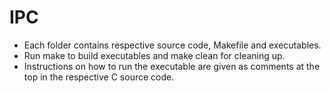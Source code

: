 # IPC
- Each folder contains respective source code, Makefile and executables.
- Run make to build executables and make clean for cleaning up.
- Instructions on how to run the executable are given as comments at the top in the respective C source code.
